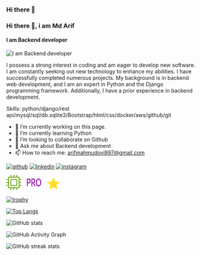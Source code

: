 ### Hi there 👋
### Hi there 👋, i am Md Arif
#### I am Backend developer
![I am Backend developer](https://www.linkedin.com/in/md-arif5500/overlay/background-image/)

I possess a strong interest in coding and am eager to develop new software. I am constantly seeking out new technology to enhance my abilities. I have successfully completed numerous projects. My background is in backend web development, and I am an expert in Python and the Django programming framework. Additionally, I have a prior experience in backend development.

Skills: python/django/rest api/mysql/sql/db.sqlite3/Bootstrap/html/css/docker/aws/github/git

- 🔭 I’m currently working on this page. 
- 🌱 I’m currently learning Python 
- 👯 I’m looking to collaborate on Github 
- 💬 Ask me about Backend development 
- 📫 How to reach me: arifmahmudovi997@gmail.com 


[<img src='https://cdn.jsdelivr.net/npm/simple-icons@3.0.1/icons/github.svg' alt='github' height='40'>](https://github.com/Md-Arif779)  [<img src='https://cdn.jsdelivr.net/npm/simple-icons@3.0.1/icons/linkedin.svg' alt='linkedin' height='40'>](https://www.linkedin.com/in/md-arif5500/)  [<img src='https://cdn.jsdelivr.net/npm/simple-icons@3.0.1/icons/instagram.svg' alt='instagram' height='40'>](https://www.instagram.com/arif_mahmud_ovik/)  

<a href='https://docs.github.com/en/developers'><img src='https://raw.githubusercontent.com/acervenky/animated-github-badges/master/assets/devbadge.gif' width='40' height='40'></a> <a href='https://github.com/pricing'><img src='https://raw.githubusercontent.com/acervenky/animated-github-badges/master/assets/pro.gif' width='40' height='40'></a> <a href='https://stars.github.com/'><img src='https://raw.githubusercontent.com/acervenky/animated-github-badges/master/assets/starbadge.gif' width='35' height='35'></a> 

[![trophy](https://github-profile-trophy.vercel.app/?username=Md-Arif779)](https://github.com/ryo-ma/github-profile-trophy)

[![Top Langs](https://github-readme-stats.vercel.app/api/top-langs/?username=Md-Arif779)](https://github.com/anuraghazra/github-readme-stats)

![GitHub stats](https://github-readme-stats.vercel.app/api?username=Md-Arif779&show_icons=true)  

![GitHub Activity Graph](https://activity-graph.herokuapp.com/graph?username=Md-Arif779)  

![GitHub streak stats](https://streak-stats.demolab.com/?user=Md-Arif779)  


